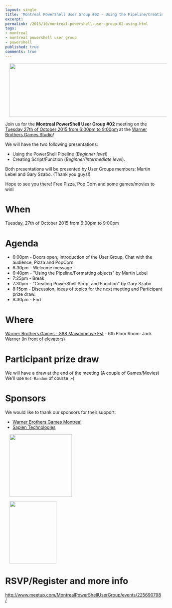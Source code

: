 ```yaml
---
layout: single
title: 'Montreal PowerShell User Group #02 - Using the Pipeline/Creating Script and Function'
excerpt: 
permalink: /2015/10/montreal-powershell-user-group-02-using.html
tags: 
- montreal
- montreal powershell user group
- powershell
published: true
comments: true
---
```


 
<a href="{{ site.url }}/images/2015/20151020_Montreal_PowerShell_User_Group_%2302_-_Using_the_PipelineCreating_Script_and_Function/mtlpug__1504757369__-1600x438.jpg" imageanchor="1" style="margin-left: 1em; margin-right: 1em;"><img border="0" height="172" src="{{ site.url }}/images/2015/20151020_Montreal_PowerShell_User_Group_%2302_-_Using_the_PipelineCreating_Script_and_Function/mtlpug__2062982231__-640x175.jpg" width="640" /></a>

Join us for the <b>Montreal PowerShell User Group #02</b> meeting on the <u>Tuesday 27th of October 2015 from 6:00pm to 9:00pm</u> at the <u>Warner Brothers Games Studio</u>!

We will have the two following presentations:
* Using the PowerShell Pipeline (<i>Beginner level</i>)
* Creating Script/Function (<i>Beginner/Intermediate level</i>).

Both presentations will be presented by User Groups members: Martin Lebel and Gary Szabo. (Thank you guys!)

Hope to see you there! Free Pizza, Pop Corn and some games/movies to win!

# When

Tuesday, 27th of October 2015 from 6:00pm to 9:00pm

# Agenda

* 6:00pm - Doors open, Introduction of the User Group, Chat with the audience, Pizza and PopCorn
* 6:30pm - Welcome message
* 6:40pm - "Using the Pipeline/Formatting objects" by Martin Lebel
* 7:25pm - Break
* 7:30pm - "Creating PowerShell Script and Function" by Gary Szabo
* 8:15pm - Discussion, ideas of topics for the next meeting and Participant prize draw.
* 8:30pm - End

# Where

<a href="https://www.google.ca/maps/place/WB+Games+Montr%C3%A9al/@45.5165241,-73.5612371,17z/data=!3m1!4b1!4m2!3m1!1s0x4cc91bb2589124bb:0x25949bac8df91a78" target="_blank">Warner Brothers Games - 888 Maisonneuve Est</a> - 6th Floor
Room: Jack Warner (In front of elevators)

# Participant prize draw
We will have a draw at the end of the meeting (A couple of Games/Movies) We'll use `Get-Random` of course ;-)

# Sponsors

We would like to thank our sponsors for their support:

* <a href="http://wbgamesmontreal.com/" target="_blank">Warner Brothers Games Montreal</a>
* <a href="https://www.sapien.com/" target="_blank">Sapien Technologies</a>

<a href="{{ site.url }}/images/2015/20151020_Montreal_PowerShell_User_Group_%2302_-_Using_the_PipelineCreating_Script_and_Function/oFFOHxsV__1852180263__-250x250.png" imageanchor="1" style="margin-left: 1em; margin-right: 1em;"><img border="0" src="{{ site.url }}/images/2015/20151020_Montreal_PowerShell_User_Group_%2302_-_Using_the_PipelineCreating_Script_and_Function/oFFOHxsV__1852180263__-250x250.png" height="200" width="200" /></a>

<a href="{{ site.url }}/images/2015/20151020_Montreal_PowerShell_User_Group_%2302_-_Using_the_PipelineCreating_Script_and_Function/WB_Games_Montreal_logo__347989734__-240x320.png" imageanchor="1" style="margin-left: 1em; margin-right: 1em;"><img border="0" src="{{ site.url }}/images/2015/20151020_Montreal_PowerShell_User_Group_%2302_-_Using_the_PipelineCreating_Script_and_Function/WB_Games_Montreal_logo__347989734__-240x320.png" height="200" width="150" /></a>


# RSVP/Register and more info

<a href="http://www.meetup.com/MontrealPowerShellUserGroup/events/225690798/" target="_blank">http://www.meetup.com/MontrealPowerShellUserGroup/events/225690798/</a></b>